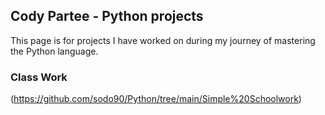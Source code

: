 ## Cody Partee - Python projects

This page is for projects I have worked on during my journey of mastering the Python language.

### Class Work

(https://github.com/sodo90/Python/tree/main/Simple%20Schoolwork)
